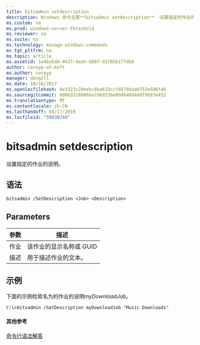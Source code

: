 ```yaml
---
title: bitsadmin setdescription
description: Windows 命令主题**bitsadmin setdescription** -设置指定的作业的说明。
ms.custom: na
ms.prod: windows-server-threshold
ms.reviewer: na
ms.suite: na
ms.technology: manage-windows-commands
ms.tgt_pltfrm: na
ms.topic: article
ms.assetid: 1e46a5dd-4637-4a2e-b88f-d3f85b177db8
author: coreyp-at-msft
ms.author: coreyp
manager: dongill
ms.date: 10/16/2017
ms.openlocfilehash: 8e3323c20eebc8ba633ccfd478daa0753e506f46
ms.sourcegitcommit: 0d0b32c8986ba7db9536e0b8648d4ddf9b03e452
ms.translationtype: MT
ms.contentlocale: zh-CN
ms.lasthandoff: 04/17/2019
ms.locfileid: "59830748"
---
```

# <a name="bitsadmin-setdescription"></a>bitsadmin setdescription



设置指定的作业的说明。

## <a name="syntax"></a>语法

```
bitsadmin /SetDescription <Job> <Description>
```

## <a name="parameters"></a>Parameters

|参数|描述|
|---------|-----------|
|作业|该作业的显示名称或 GUID|
|描述|用于描述作业的文本。|

## <a name="BKMK_examples"></a>示例

下面的示例检索名为的作业的说明*myDownloadJob*。
```
C:\>bitsadmin /SetDescription myDownloadJob "Music Downloads"
```

#### <a name="additional-references"></a>其他参考

[命令行语法解答](command-line-syntax-key.md)